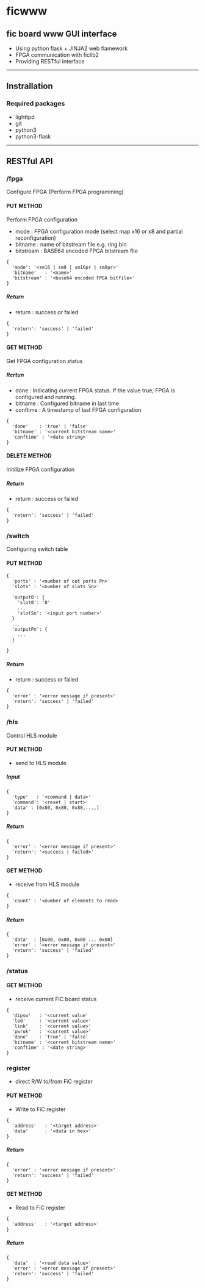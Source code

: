 
# ficwww

## fic board www GUI interface
* Using python flask + JINJA2 web flamework
* FPGA communication with ficlib2
* Providing RESTful interface

---

## Instrallation

### Required packages
* lighttpd
* git
* python3
* python3-flask

---

## RESTful API

### /fpga
Configure FPGA (Perform FPGA programming)

#### PUT METHOD
Perform FPGA configuration

- mode : FPGA configuration mode (select map x16 or x8 and partial reconfiguration)
- bitname : name of bitstream file e.g. ring.bin
- bitstream : BASE64 encoded FPGA bitstream file

```
{
  'mode': '<sm16 | sm8 | sm16pr | sm8pr>'
  'bitname'   : '<name>'
  'bitstream' : '<base64 encoded FPGA bitfile>'
}
```

##### Return

- return : success or failed

```
{
  'return': 'success' | 'failed'
}
```

#### GET METHOD
Get FPGA configuration status

##### Rertun
- done : Indicating current FPGA status. If the value true, FPGA is configured and running.
- bitname : Configured bitname in last time
- conftime : A timestamp of last FPGA configuration

```
{
  'done'    : 'true' | 'false'
  'bitname' : '<current bitstream name>'
  'conftime' : '<date string>'
}
```

#### DELETE METHOD
Initilize FPGA configuration

##### Return
- return : success or failed
```
{
  'return': 'success' | 'failed'
}
```


### /switch
Configuring switch table

#### PUT METHOD

```
{
  'ports' : '<number of out ports Pn>'
  'slots' : '<number of slots Sn>'

  'output0': {
    'slot0': '0'
    ...
    'slotSn': '<input port number>'
  }
  ...
  'outputPn': {
    ...
  }

}
```

##### Return
- return : success or failed
```
{
  'error' : '<error message if present>'
  'return': 'success' | 'failed'
}
```

### /hls
Control HLS module

#### PUT METHOD
- send to HLS module

##### Input
```
{
  'type'   : '<command | data>'
  'command': '<reset | start>'
  'data' : [0x80, 0x80, 0x80,...,]
}
```

##### Return 
```
{
  'error' : '<error message if present>'
  'return': '<success | failed>'
}
```

#### GET METHOD
- receive from HLS module

```
{
  'count' : '<number of elements to read>
}
```

##### Return 
```
{
  'data'  : [0x00, 0x00, 0x00 ... 0x00]
  'error' : '<error message if present>'
  'return': 'success' | 'failed'
}
```

### /status
#### GET METHOD
- receive current FiC board status

```
{
  'dipsw'   : '<current value'
  'led'     : '<current value>'
  'link'    : '<current value>'
  'pwrok'   : '<current value>'
  'done'    : 'true' | 'false'
  'bitname' : '<current bitstream name>'
  'conftime' : '<date string>'
}
```

### register
- direct R/W to/from FiC register

#### PUT METHOD
- Write to FiC register
```
{
  'address'   : '<target address>'
  'data'      : '<data in hex>'
}
```

##### Return 
```
{
  'error' : '<error message if present>'
  'return': 'success' | 'failed'
}
```

#### GET METHOD
- Read to FiC register
```
{
  'address'   : '<target address>'
}
```

##### Return 
```
{
  'data'  : '<read data value>'
  'error' : '<error message if present>'
  'return': 'success' | 'failed'
}
